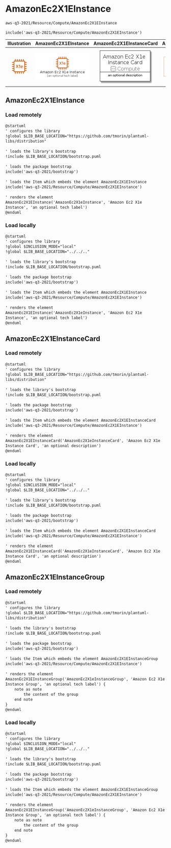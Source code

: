 # AmazonEc2X1EInstance


```text
aws-q3-2021/Resource/Compute/AmazonEc2X1EInstance
```

```text
include('aws-q3-2021/Resource/Compute/AmazonEc2X1EInstance')
```



| Illustration | AmazonEc2X1EInstance | AmazonEc2X1EInstanceCard | AmazonEc2X1EInstanceGroup |
| :---: | :---: | :---: | :---: |
| ![illustration for Illustration](../../../aws-q3-2021/Resource/Compute/AmazonEc2X1EInstance.png) | ![illustration for AmazonEc2X1EInstance](../../../aws-q3-2021/Resource/Compute/AmazonEc2X1EInstance.Local.png) | ![illustration for AmazonEc2X1EInstanceCard](../../../aws-q3-2021/Resource/Compute/AmazonEc2X1EInstanceCard.Local.png) | ![illustration for AmazonEc2X1EInstanceGroup](../../../aws-q3-2021/Resource/Compute/AmazonEc2X1EInstanceGroup.Local.png) |




## AmazonEc2X1EInstance

### Load remotely
```plantuml
@startuml
' configures the library
!global $LIB_BASE_LOCATION="https://github.com/tmorin/plantuml-libs/distribution"

' loads the library's bootstrap
!include $LIB_BASE_LOCATION/bootstrap.puml

' loads the package bootstrap
include('aws-q3-2021/bootstrap')

' loads the Item which embeds the element AmazonEc2X1EInstance
include('aws-q3-2021/Resource/Compute/AmazonEc2X1EInstance')

' renders the element
AmazonEc2X1EInstance('AmazonEc2X1eInstance', 'Amazon Ec2 X1e Instance', 'an optional tech label')
@enduml
```

### Load locally
```plantuml
@startuml
' configures the library
!global $INCLUSION_MODE="local"
!global $LIB_BASE_LOCATION="../../.."

' loads the library's bootstrap
!include $LIB_BASE_LOCATION/bootstrap.puml

' loads the package bootstrap
include('aws-q3-2021/bootstrap')

' loads the Item which embeds the element AmazonEc2X1EInstance
include('aws-q3-2021/Resource/Compute/AmazonEc2X1EInstance')

' renders the element
AmazonEc2X1EInstance('AmazonEc2X1eInstance', 'Amazon Ec2 X1e Instance', 'an optional tech label')
@enduml
```

## AmazonEc2X1EInstanceCard

### Load remotely
```plantuml
@startuml
' configures the library
!global $LIB_BASE_LOCATION="https://github.com/tmorin/plantuml-libs/distribution"

' loads the library's bootstrap
!include $LIB_BASE_LOCATION/bootstrap.puml

' loads the package bootstrap
include('aws-q3-2021/bootstrap')

' loads the Item which embeds the element AmazonEc2X1EInstanceCard
include('aws-q3-2021/Resource/Compute/AmazonEc2X1EInstance')

' renders the element
AmazonEc2X1EInstanceCard('AmazonEc2X1eInstanceCard', 'Amazon Ec2 X1e Instance Card', 'an optional description')
@enduml
```

### Load locally
```plantuml
@startuml
' configures the library
!global $INCLUSION_MODE="local"
!global $LIB_BASE_LOCATION="../../.."

' loads the library's bootstrap
!include $LIB_BASE_LOCATION/bootstrap.puml

' loads the package bootstrap
include('aws-q3-2021/bootstrap')

' loads the Item which embeds the element AmazonEc2X1EInstanceCard
include('aws-q3-2021/Resource/Compute/AmazonEc2X1EInstance')

' renders the element
AmazonEc2X1EInstanceCard('AmazonEc2X1eInstanceCard', 'Amazon Ec2 X1e Instance Card', 'an optional description')
@enduml
```

## AmazonEc2X1EInstanceGroup

### Load remotely
```plantuml
@startuml
' configures the library
!global $LIB_BASE_LOCATION="https://github.com/tmorin/plantuml-libs/distribution"

' loads the library's bootstrap
!include $LIB_BASE_LOCATION/bootstrap.puml

' loads the package bootstrap
include('aws-q3-2021/bootstrap')

' loads the Item which embeds the element AmazonEc2X1EInstanceGroup
include('aws-q3-2021/Resource/Compute/AmazonEc2X1EInstance')

' renders the element
AmazonEc2X1EInstanceGroup('AmazonEc2X1eInstanceGroup', 'Amazon Ec2 X1e Instance Group', 'an optional tech label') {
    note as note
        the content of the group
    end note
}
@enduml
```

### Load locally
```plantuml
@startuml
' configures the library
!global $INCLUSION_MODE="local"
!global $LIB_BASE_LOCATION="../../.."

' loads the library's bootstrap
!include $LIB_BASE_LOCATION/bootstrap.puml

' loads the package bootstrap
include('aws-q3-2021/bootstrap')

' loads the Item which embeds the element AmazonEc2X1EInstanceGroup
include('aws-q3-2021/Resource/Compute/AmazonEc2X1EInstance')

' renders the element
AmazonEc2X1EInstanceGroup('AmazonEc2X1eInstanceGroup', 'Amazon Ec2 X1e Instance Group', 'an optional tech label') {
    note as note
        the content of the group
    end note
}
@enduml
```

